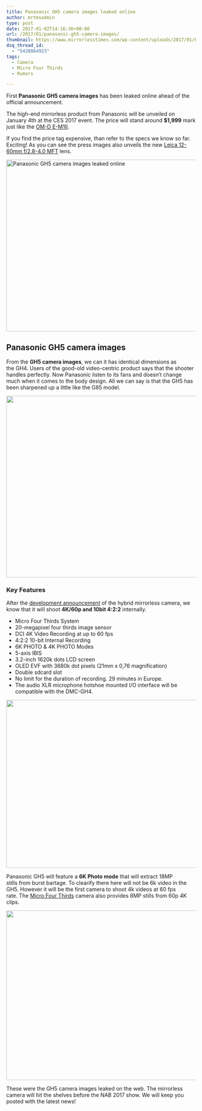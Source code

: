 ```yaml
---
title: Panasonic GH5 camera images leaked online
author: mrtmsadmin
type: post
date: 2017-01-02T14:16:36+00:00
url: /2017/01/panasonic-gh5-camera-images/
thumbnail: https://www.mirrorlesstimes.com/wp-content/uploads/2017/01/Panasonic-GH5-camera2.jpg
dsq_thread_id:
  - "5428864923"
tags:
  - Camera
  - Micro Four Thirds
  - Rumors

---
```

First **Panasonic GH5 camera images** has been leaked online ahead of the official announcement.

The high-end mirrorless product from Panasonic will be unveiled on January 4th at the CES 2017 event. The price will stand around **$1,999** mark just like the <a href="http://amzn.to/2eS7NeC" target="_blank">OM-D E-M1II</a>.

If you find the price tag expensive, than refer to the specs we know so far. Exciting! As you can see the press images also unveils the new [Leica 12-60mm f/2.8-4.0 MFT][1] lens. <!--more-->

[<img class="aligncenter wp-image-847 size-full" title="Panasonic GH5 camera images leaked online" src="https://i2.wp.com/www.mirrorlesstimes.com/wp-content/uploads/2017/01/Panasonic-GH5-camera3.jpg?resize=600%2C456&#038;ssl=1" alt="Panasonic GH5 camera images leaked online" width="600" height="456" srcset="https://i2.wp.com/www.mirrorlesstimes.com/wp-content/uploads/2017/01/Panasonic-GH5-camera3.jpg?w=800&ssl=1 800w, https://i2.wp.com/www.mirrorlesstimes.com/wp-content/uploads/2017/01/Panasonic-GH5-camera3.jpg?resize=300%2C228&ssl=1 300w, https://i2.wp.com/www.mirrorlesstimes.com/wp-content/uploads/2017/01/Panasonic-GH5-camera3.jpg?resize=768%2C584&ssl=1 768w" sizes="(max-width: 600px) 100vw, 600px" data-recalc-dims="1" />][2]

## Panasonic GH5 camera images

From the **GH5 camera images**, we can it has identical dimensions as the GH4. Users of the good-old video-centric product says that the shooter handles perfectly. Now Panasonic listen to its fans and doesn&#8217;t change much when it comes to the body design. All we can say is that the GH5 has been sharpened up a little like the G85 model.

[<img class="aligncenter size-full wp-image-848" src="https://i2.wp.com/www.mirrorlesstimes.com/wp-content/uploads/2017/01/Panasonic-GH5-camera1.jpg?resize=600%2C482&#038;ssl=1" alt="" width="600" height="482" srcset="https://i2.wp.com/www.mirrorlesstimes.com/wp-content/uploads/2017/01/Panasonic-GH5-camera1.jpg?w=800&ssl=1 800w, https://i2.wp.com/www.mirrorlesstimes.com/wp-content/uploads/2017/01/Panasonic-GH5-camera1.jpg?resize=300%2C241&ssl=1 300w, https://i2.wp.com/www.mirrorlesstimes.com/wp-content/uploads/2017/01/Panasonic-GH5-camera1.jpg?resize=768%2C616&ssl=1 768w" sizes="(max-width: 600px) 100vw, 600px" data-recalc-dims="1" />][3]

### Key Features

After the [development announcement][4] of the hybrid mirrorless camera, we know that it will shoot **4K/60p and 10bit 4:2:2** internally.

  * Micro Four Thirds System
  * 20-megapixel four thirds image sensor
  * DCI 4K Video Recording at up to 60 fps
  * 4:2:2 10-bit Internal Recording
  * 6K PHOTO & 4K PHOTO Modes
  * 5-axis IBIS
  * 3.2-inch 1620k dots LCD screen
  * OLED EVF with 3680k dot pixels (21mm x 0,76 magnification)
  * Double sdcard slot
  * No limit for the duration of recording. 29 minutes in Europe.
  * The audio XLR microphone hotshoe mounted I/O interface will be compatible with the DMC-GH4.

[<img class="aligncenter size-full wp-image-850" src="https://i1.wp.com/www.mirrorlesstimes.com/wp-content/uploads/2017/01/Panasonic-GH5-camera4.jpg?resize=600%2C446&#038;ssl=1" alt="" width="600" height="446" srcset="https://i1.wp.com/www.mirrorlesstimes.com/wp-content/uploads/2017/01/Panasonic-GH5-camera4.jpg?w=800&ssl=1 800w, https://i1.wp.com/www.mirrorlesstimes.com/wp-content/uploads/2017/01/Panasonic-GH5-camera4.jpg?resize=300%2C223&ssl=1 300w, https://i1.wp.com/www.mirrorlesstimes.com/wp-content/uploads/2017/01/Panasonic-GH5-camera4.jpg?resize=768%2C571&ssl=1 768w" sizes="(max-width: 600px) 100vw, 600px" data-recalc-dims="1" />][5]

Panasonic GH5 will feature a **6K Photo mode** that will extract 18MP stills from burst bartage. To clearify there here will not be 6k video in the GH5. However it will be the first camera to shoot 4k videos at 60 fps rate. The [Micro Four Thirds][6] camera also provides 8MP stills from 60p 4K clips.

[<img class="aligncenter size-full wp-image-851" src="https://i1.wp.com/www.mirrorlesstimes.com/wp-content/uploads/2017/01/Panasonic-GH5-camera5.jpg?resize=600%2C450&#038;ssl=1" alt="" width="600" height="450" srcset="https://i1.wp.com/www.mirrorlesstimes.com/wp-content/uploads/2017/01/Panasonic-GH5-camera5.jpg?w=800&ssl=1 800w, https://i1.wp.com/www.mirrorlesstimes.com/wp-content/uploads/2017/01/Panasonic-GH5-camera5.jpg?resize=300%2C225&ssl=1 300w, https://i1.wp.com/www.mirrorlesstimes.com/wp-content/uploads/2017/01/Panasonic-GH5-camera5.jpg?resize=768%2C576&ssl=1 768w" sizes="(max-width: 600px) 100vw, 600px" data-recalc-dims="1" />][7]

These were the GH5 camera images leaked on the web. The mirrorless camera will hit the shelves before the NAB 2017 show. We will keep you posted with the latest news!

 [1]: https://www.mirrorlesstimes.com/2016/12/new-panasonic-leica-dg-f2-8-4-0-mft-zoom-lenses-coming-2017/
 [2]: https://i2.wp.com/www.mirrorlesstimes.com/wp-content/uploads/2017/01/Panasonic-GH5-camera3.jpg?ssl=1
 [3]: https://i2.wp.com/www.mirrorlesstimes.com/wp-content/uploads/2017/01/Panasonic-GH5-camera1.jpg?ssl=1
 [4]: https://www.mirrorlesstimes.com/2016/09/panasonic-gh5-development/
 [5]: https://i1.wp.com/www.mirrorlesstimes.com/wp-content/uploads/2017/01/Panasonic-GH5-camera4.jpg?ssl=1
 [6]: https://www.mirrorlesstimes.com/tags/micro-four-thirds/
 [7]: https://i1.wp.com/www.mirrorlesstimes.com/wp-content/uploads/2017/01/Panasonic-GH5-camera5.jpg?ssl=1